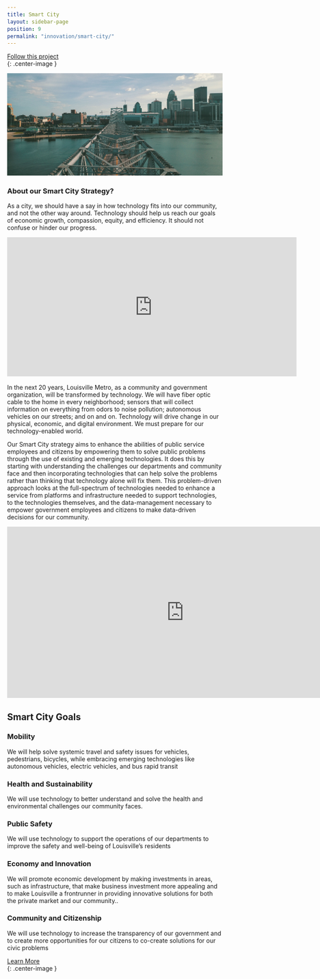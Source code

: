 ```yaml
---
title: Smart City
layout: sidebar-page
position: 9
permalink: "innovation/smart-city/"
---
```


<div class="end-xs hidden-xs col-md-3 button-wrap">
<a class="usa-button usa-button-outline link--external" href="https://public.govdelivery.com/accounts/KYLOUISVILLE/subscriber/new?category_id=KYLOUISVILLE_C75" target="_blank">Follow this project</a>
</div>{: .center-image }

![Smart city](/assets/img/projects/smart-city/smart-city.jpg)

### About our Smart City Strategy?

As a city, we should have a say in how technology fits into our community, and not the other way around. Technology should help us reach our goals of economic growth, compassion, equity, and efficiency. It should not confuse or hinder our progress.

<iframe width="677" height="325" src="https://www.youtube.com/embed/p2tqQQjNLOQ" frameborder="0" allow="autoplay; encrypted-media" allowfullscreen></iframe>


In the next 20 years, Louisville Metro, as a community and government organization, will be transformed by technology. We will have fiber optic cable to the home in every neighborhood; sensors that will collect information on everything from odors to noise pollution; autonomous vehicles on our streets; and on and on. Technology will drive change in our physical, economic, and digital environment. We must prepare for our technology-enabled world.

Our Smart City strategy aims to enhance the abilities of public service employees and citizens by empowering them to solve public problems through the use of existing and emerging technologies. It does this by starting with understanding the challenges our departments and community face and then incorporating technologies that can help solve the problems rather than thinking that technology alone will fix them. This problem-driven approach looks at the full-spectrum of technologies needed to enhance a service from platforms and infrastructure needed to support technologies, to the technologies themselves, and the data-management necessary to empower government employees and citizens to make data-driven decisions for our community.

<iframe width="825" height="400" src="https://www.youtube.com/embed/BLg_3GLAB0g" frameborder="0" allow="autoplay; encrypted-media" allowfullscreen></iframe>

## Smart City Goals

### Mobility
We will help solve systemic travel and safety issues for vehicles, pedestrians, bicycles, while embracing emerging technologies like autonomous vehicles, electric vehicles, and bus rapid transit

### Health and Sustainability
We will use technology to better understand and solve the health and environmental challenges our community faces.

### Public Safety
We will use technology to support the operations of our departments to improve the safety and well-being of Louisville’s residents

### Economy and Innovation
We will promote economic development by making investments in areas, such as infrastructure, that make business investment more appealing and to make Louisville a frontrunner in providing innovative solutions for both the private market and our community..

### Community and Citizenship
We will use technology to increase the transparency of our government and to create more opportunities for our citizens to co-create solutions for our civic problems


<div class="end-xs hidden-xs col-md-3 button-wrap">
<a class="usa-button usa-button-outline link--external" href="https://projects.lsvll.io/projects/smart-city/">Learn More</a>
</div>{: .center-image }
